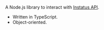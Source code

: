 A Node.js library to interact with [Instatus API](https://instatus.com/help/api).

* Written in TypeScript.
* Object-oriented.
